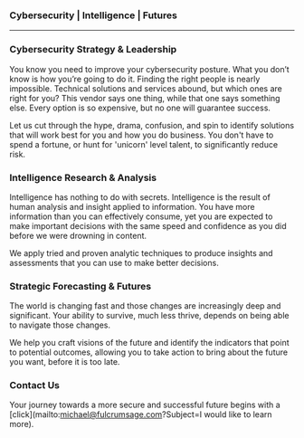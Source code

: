 ### Cybersecurity | Intelligence | Futures
***

### Cybersecurity Strategy & Leadership

You know you need to improve your cybersecurity posture. What you don’t know is how you’re going to do it. Finding the right people is nearly impossible. Technical solutions and services abound, but which ones are right for you? This vendor says one thing, while that one says something else. Every option is so expensive, but no one will guarantee success.

Let us cut through the hype, drama, confusion, and spin to identify solutions that will work best for you and how you do business. You don't have to spend a fortune, or hunt for 'unicorn' level talent, to significantly reduce risk.


### Intelligence Research & Analysis

Intelligence has nothing to do with secrets. Intelligence is the result of human analysis and insight applied to information. You have more information than you can effectively consume, yet you are expected to make important decisions with the same speed and confidence as you did before we were drowning in content. 

We apply tried and proven analytic techniques to produce insights and assessments that you can use to make better decisions.


### Strategic Forecasting & Futures

The world is changing fast and those changes are increasingly deep and significant. Your ability to survive, much less thrive, depends on being able to navigate those changes. 

We help you craft visions of the future and identify the indicators that point to potential outcomes, allowing you to take action to bring about the future you want, before it is too late. 


### Contact Us

Your journey towards a more secure and successful future begins with a [click](mailto:michael@fulcrumsage.com?Subject=I would like to learn more).
